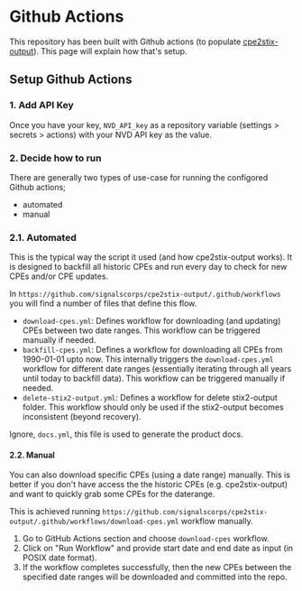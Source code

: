 # Github Actions

This repository has been built with Github actions (to populate [cpe2stix-output](https://github.com/signalscorps/cpe2stix-output)). This page will explain how that's setup.

## Setup Github Actions

### 1. Add API Key

Once you have your key, `NVD_API_key` as a repository variable (settings > secrets > actions) with your NVD API key as the value.

### 2. Decide how to run

There are generally two types of use-case for running the configored Github actions;

* automated
* manual

### 2.1. Automated

This is the typical way the script it used (and how cpe2stix-output works). It is designed to backfill all historic CPEs and run every day to check for new CPEs and/or CPE updates.

In `https://github.com/signalscorps/cpe2stix-output/.github/workflows` you will find a number of files that define this flow.

* `download-cpes.yml`: Defines workflow for downloading (and updating) CPEs between two date ranges. This workflow can be triggered manually if needed.
* `backfill-cpes.yml`: Defines a workflow for downloading all CPEs from 1990-01-01 upto now. This internally triggers the `download-cpes.yml` workflow for different date ranges (essentially iterating through all years until today to backfill data). This workflow can be triggered manually if needed.
* `delete-stix2-output.yml`: Defines a workflow for delete stix2-output folder. This workflow should only be used if the stix2-output becomes inconsistent (beyond recovery).

Ignore, `docs.yml`, this file is used to generate the product docs.

#### 2.2. Manual

You can also download specific CPEs (using a date range) manually. This is better if you don't have access the the historic CPEs (e.g. cpe2stix-output) and want to quickly grab some CPEs for the daterange.

This is achieved running `https://github.com/signalscorps/cpe2stix-output/.github/workflows/download-cpes.yml` workflow manually.

1. Go to GitHub Actions section and choose `download-cpes` workflow.
2. Click on "Run Workflow" and provide start date and end date as input (in POSIX date format).
3. If the workflow completes successfully, then the new CPEs between the specified date ranges will be downloaded and committed into the repo.
